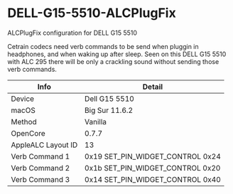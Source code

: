 # DELL-G15-5510-ALCPlugFix
ALCPlugFix configuration for DELL G15 5510

Cetrain codecs need verb commands to be send when pluggin in headphones, and when waking up after sleep.
Seen on this DELL G15 5510 with ALC 295 there will be only a crackling sound without sending those verb commands.

| Info          | Detail        |
| ------------- | ------------- |
| Device        | Dell G15 5510 |
| macOS         | Big Sur 11.6.2|
| Method        | Vanilla       |
| OpenCore      | 0.7.7         |
| AppleALC Layout ID | 13 |
| Verb Command 1 | 0x19 SET_PIN_WIDGET_CONTROL 0x24 |
| Verb Command 2 | 0x1b SET_PIN_WIDGET_CONTROL 0x20 |
| Verb Command 3 | 0x14 SET_PIN_WIDGET_CONTROL 0x40 |
